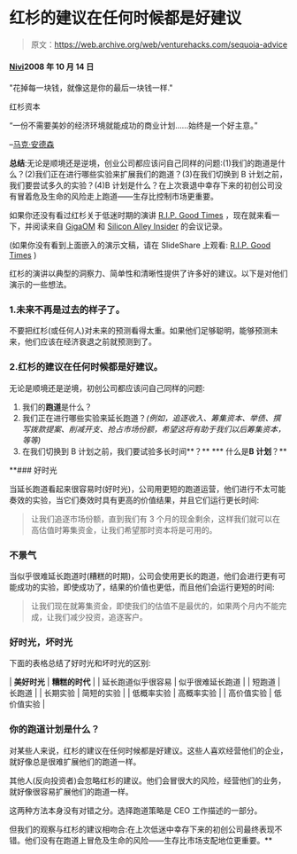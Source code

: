 # 红杉的建议在任何时候都是好建议

> 原文：<https://web.archive.org/web/venturehacks.com/sequoia-advice>

#### [Nivi](/web/20220928225545/https://venturehacks.com/about)2008 年 10 月 14 日

"花掉每一块钱，就像这是你的最后一块钱一样."

红杉资本

“一份不需要美妙的经济环境就能成功的商业计划……始终是一个好主意。”

–[马克·安德森](https://web.archive.org/web/20220928225545/http://video.google.com/videoplay?docid=-672785046739379641&hl=en#5m13s)

**总结**:无论是顺境还是逆境，创业公司都应该问自己同样的问题:(1)我们的跑道是什么？(2)我们正在进行哪些实验来扩展我们的跑道？(3)在我们切换到 B 计划之前，我们要尝试多久的实验？(4)B 计划是什么？在上次衰退中幸存下来的初创公司没有冒着危及生命的风险走上跑道——生存比控制市场更重要。

如果你还没有看过红杉关于低迷时期的演讲 [R.I.P. Good Times](https://web.archive.org/web/20220928225545/http://www.slideshare.net/eldon/sequoia-capital-on-startups-and-the-economic-downturn-presentation?type=powerpoint) ，现在就来看一下，并阅读来自 [GigaOM](https://web.archive.org/web/20220928225545/http://gigaom.com/2008/10/09/what-startups-can-learn-from-sequoias-doomsday-warning/) 和 [Silicon Alley Insider](https://web.archive.org/web/20220928225545/http://www.alleyinsider.com/2008/10/sequoia-s-startup-advice-save-cash-slash-costs-stay-alive#comment-48ee83c614b9b92b0064eb60) 的会议记录。

<param name="allowFullScreen" value="true"><param name="allowScriptAccess" value="always"><param name="src" value="http://static.slideshare.net/swf/ssplayer2.swf?doc=sequoia-1223625495238287-9&amp;stripped_title=sequoia-capital-on-startups-and-the-economic-downturn-presentation">

(如果你没有看到上面嵌入的演示文稿，请在 SlideShare 上观看: [R.I.P. Good Times](https://web.archive.org/web/20220928225545/http://www.slideshare.net/eldon/sequoia-capital-on-startups-and-the-economic-downturn-presentation?src=embed) )

红杉的演讲以典型的洞察力、简单性和清晰性提供了许多好的建议。以下是对他们演示的一些想法。

### 1.未来不再是过去的样子了。

不要把红杉(或任何人)对未来的预测看得太重。如果他们足够聪明，能够预测未来，他们应该在经济衰退之前就预测到了。

### 2.红杉的建议在任何时候都是好建议。

无论是顺境还是逆境，初创公司都应该问自己同样的问题:

1.  我们的**跑道**是什么？
2.  我们正在进行哪些实验来延长跑道？*(例如，追逐收入、筹集资本、举债、撰写拨款提案、削减开支、抢占市场份额，希望这将有助于我们以后筹集资本，等等)*
3.  在我们切换到 B 计划之前，我们要试验多长时间**？**
***   什么是**B 计划**？**

 **### 好时光

当延长跑道看起来很容易时(好时光)，公司用更短的跑道运营，他们进行不太可能奏效的实验，当它们奏效时具有更高的价值结果，并且它们运行更长时间:

> 让我们追逐市场份额，直到我们有 3 个月的现金剩余，这样我们就可以在高估值时筹集资金，让我们希望那时资本将是可用的。

### 不景气

当似乎很难延长跑道时(糟糕的时期)，公司会使用更长的跑道，他们会进行更有可能成功的实验，即使成功了，结果的价值也更低，而且他们会运行更短的时间:

> 让我们现在就筹集资金，即使我们的估值不是最优的，如果两个月内不能完成，让我们减少投资，追逐客户。

### 好时光，坏时光

下面的表格总结了好时光和坏时光的区别:

| **美好时光** | **糟糕的时代** |
| 延长跑道似乎很容易 | 似乎很难延长跑道 |
| 短跑道 | 长跑道 |
| 长期实验 | 简短的实验 |
| 低概率实验 | 高概率实验 |
| 高价值实验 | 低价值实验 |

### 你的跑道计划是什么？

对某些人来说，红杉的建议在任何时候都是好建议。这些人喜欢经营他们的企业，就好像总是很难扩展他们的跑道一样。

其他人(反向投资者)会忽略红杉的建议。他们会冒很大的风险，经营他们的业务，就好像很容易扩展他们的跑道一样。

这两种方法本身没有对错之分。选择跑道策略是 CEO 工作描述的一部分。

但我们的观察与红杉的建议相吻合:在上次低迷中幸存下来的初创公司最终表现不错。他们没有在跑道上冒危及生命的风险——生存比市场支配地位更重要。**